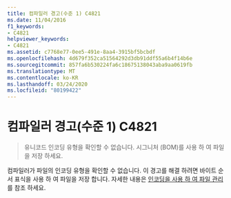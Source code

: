 ```yaml
---
title: 컴파일러 경고(수준 1) C4821
ms.date: 11/04/2016
f1_keywords:
- C4821
helpviewer_keywords:
- C4821
ms.assetid: c7768e77-0ee5-491e-8aa4-3915bf5bcbdf
ms.openlocfilehash: 4d679f352ca51564292d3db91ddf55a6b4f14b6e
ms.sourcegitcommit: 857fa6b530224fa6c18675138043aba9aa0619fb
ms.translationtype: MT
ms.contentlocale: ko-KR
ms.lasthandoff: 03/24/2020
ms.locfileid: "80199422"
---
```

# <a name="compiler-warning-level-1-c4821"></a>컴파일러 경고(수준 1) C4821

> 유니코드 인코딩 유형을 확인할 수 없습니다. 시그니처 (BOM)를 사용 하 여 파일을 저장 하세요.

컴파일러가 파일의 인코딩 유형을 확인할 수 없습니다. 이 경고를 해결 하려면 바이트 순서 표식을 사용 하 여 파일을 저장 합니다. 자세한 내용은 [인코딩을 사용 하 여 파일 관리](/sql/ssms/solution/manage-files-with-encoding) 를 참조 하세요.
